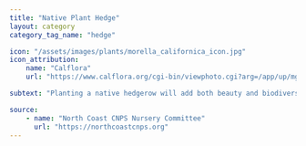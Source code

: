 ```yaml
---
title: "Native Plant Hedge"
layout: category
category_tag_name: "hedge"

icon: "/assets/images/plants/morella_californica_icon.jpg" 
icon_attribution: 
    name: "Calflora"
    url: "https://www.calflora.org/cgi-bin/viewphoto.cgi?arg=/app/up/mg/209/mg62999-1.jpg" 

subtext: "Planting a native hedgerow will add both beauty and biodiversity to your yard. A hedgerow can be created with various groupings of native plants in a layered canopy and the possibilities are endless. These are a few of our go-to recommendations for adding some privacy to yard."

source:
    - name: "North Coast CNPS Nursery Committee"
      url: "https://northcoastcnps.org"
---
```


